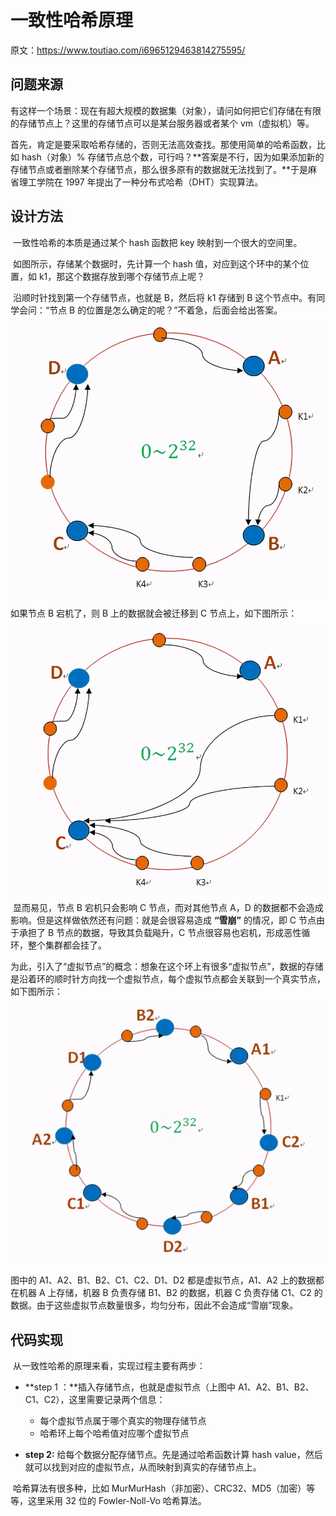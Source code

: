 # 一致性哈希原理

原文：https://www.toutiao.com/i6965129463814275595/



## 问题来源

​         有这样一个场景：现在有超大规模的数据集（对象），请问如何把它们存储在有限的存储节点上？这里的存储节点可以是某台服务器或者某个 vm（虚拟机）等。

​         首先，肯定是要采取哈希存储的，否则无法高效查找。那使用简单的哈希函数，比如 hash（对象）% 存储节点总个数，可行吗？**答案是不行，因为如果添加新的存储节点或者删除某个存储节点，那么很多原有的数据就无法找到了。**于是麻省理工学院在 1997 年提出了一种分布式哈希（DHT）实现算法。

## 设计方法

​        一致性哈希的本质是通过某个 hash 函数把 key 映射到一个很大的空间里。

​        如图所示，存储某个数据时，先计算一个 hash 值，对应到这个环中的某个位置，如 k1，那这个数据存放到哪个存储节点上呢？

​        沿顺时针找到第一个存储节点，也就是 B，然后将 k1 存储到 B 这个节点中。有同学会问：“节点 B 的位置是怎么确定的呢？”不着急，后面会给出答案。

<img src="./images/ConsistencyHash/1.jpg" alt="1" style="zoom:67%;" />

如果节点 B 宕机了，则 B 上的数据就会被迁移到 C 节点上，如下图所示：

<img src="./images/ConsistencyHash/2.jpg" alt="2" style="zoom:67%;" />

​        显而易见，节点 B 宕机只会影响 C 节点，而对其他节点 A，D 的数据都不会造成影响。但是这样做依然还有问题：就是会很容易造成 **“雪崩”** 的情况，即 C 节点由于承担了 B 节点的数据，导致其负载飚升，C 节点很容易也宕机，形成恶性循环，整个集群都会挂了。

​        为此，引入了“虚拟节点”的概念：想象在这个环上有很多“虚拟节点”，数据的存储是沿着环的顺时针方向找一个虚拟节点，每个虚拟节点都会关联到一个真实节点，如下图所示：

<img src="./images/ConsistencyHash/3.jpg" alt="3" style="zoom:67%;" />

图中的 A1、A2、B1、B2、C1、C2、D1、D2 都是虚拟节点，A1、A2 上的数据都在机器 A 上存储，机器 B 负责存储 B1、B2 的数据，机器 C 负责存储 C1、C2 的数据。由于这些虚拟节点数量很多，均匀分布，因此不会造成“雪崩”现象。

## 代码实现

​        从一致性哈希的原理来看，实现过程主要有两步：

* **step 1 ：**插入存储节点，也就是虚拟节点（上图中 A1、A2、B1、B2、C1、C2），这里需要记录两个信息：
  * 每个虚拟节点属于哪个真实的物理存储节点
  * 哈希环上每个哈希值对应哪个虚拟节点

* **step 2:** 给每个数据分配存储节点。先是通过哈希函数计算 hash value，然后就可以找到对应的虚拟节点，从而映射到真实的存储节点上。

​        哈希算法有很多种，比如 MurMurHash（非加密）、CRC32、MD5（加密）等等，这里采用 32 位的 Fowler-Noll-Vo 哈希算法。